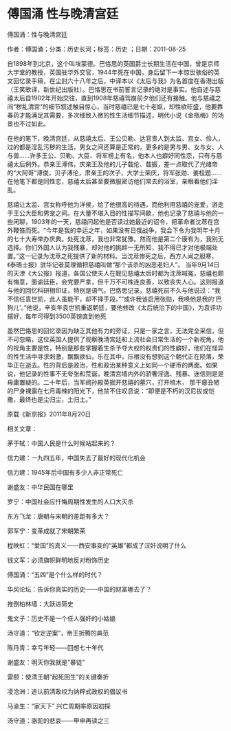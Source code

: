 # 傅国涌  性与晚清宫廷    
    
傅国涌：性与晚清宫廷    
作者：傅国涌；分类：历史长河；标签：历史 ；日期：2011-08-25    
自1898年到北京，这个叫埃蒙德。巴恪思的英国爵士长期生活在中国，曾是京师大学堂的教授，英国驻华外交官，1944年死在中国，身后留下一本惊世骇俗的英文回忆录手稿，在尘封六十八年之后，中译本以《太后与我》为名首度在香港出版（王笑歌译，新世纪出版社）。巴恪思在书前誓言记录的绝对是事实。他自述与慈禧太后自1902年开始交往，直到1908年慈禧驾崩前夕他们还有接触。他与慈禧之间“秽乱清宫”的细节叙述触目惊心，当时慈禧已是七十老妪，却性欲旺盛，他要靠春药才能满足其需要，多次细致入微的性生活细节描述，明代小说《金瓶梅》的场景也不过如此。    
在他的笔下，晚清宫廷，从慈禧太后、王公贝勒、达官贵人到太监、宫女、伶人，过的都是淫乱污秽的生活，男女之间还算是正常的，更多的是男与男、女与女、人与兽……许多王公、贝勒、大臣、将军榜上有名，他本人也癖好同性恋，只有与慈禧太后例外。恭亲王溥伟，庆亲王及他的儿子载伦、载振，差一点取代了光绪帝的“大阿哥”溥俊，贝子溥伦，肃亲王的次子，大学士荣庆，将军张勋、姜桂题……在他笔下都是同性恋，慈禧太后甚至要微服密访他们常去的浴室，亲眼看他们淫乱。    
慈禧让太监、宫女称呼他为洋侯，给了他很高的待遇，而他利用慈禧的宠爱，游走于王公大臣和男宠之间。在大量不堪入目的性描写间歇，他也记录了慈禧与他的一些闲聊，1903年的一天，慈禧问起他是否读过她最近的诏令，把革命者沈荩在宫外鞭笞而死。“今年是我的幸运之年，如果没有日俄战争，我会下令为我明年十月的七十大寿举办庆典。处死沈荩，我也非常犹豫。然而他是第二个康有为，我别无选择。你们外国人认为我残暴，却对他的挑衅一无所知，我不得已才对他极端处置。”这一记录为沈荩之死提供了新的材料。当沈荩惨死之后，西方人闻之胆寒，《泰晤士报》驻华记者莫理循把慈禧叫做“那个该杀的凶恶老妇人”。 当年9月14日的天津《大公报》报道，各国公使夫人在觐见慈禧太后时都为沈荩喊冤，慈禧也颇有悔意，面谕廷臣，会党要严拿，但千万不可株连良善，以致丧失人心。这则报道与他的回忆科研相印证，特别是语气。巴恪思记录，慈禧死前不久与他说过：“我不信任袁世凯，此人虽能干，却不择手段。”“或许我该启用张勋，我唤他是我的‘巴狗儿’。”他说，辛亥年袁世凯重返朝廷，要他修改《太后统治下的中国》，为袁评功摆好，每年可得到3500英镑直到他死    
虽然巴恪思的回忆录因为缺乏其他有力的旁证，只是一家之言，无法完全采信，但不可忽略，这位英国人提供了观察晚清宫廷和上流社会日常生活的一个新视角，他的视角主要是性，特别是那些掌握着生杀予夺大权的权贵们的性癖好，他们在怪异的性生活中寻求刺激，飘飘欲仙，乐在其中，压根没有想到这个朝代正在陨落，荣华正在逝去。性的背后是政治，性和政治某种意义上如同一个硬币的两面。如果说，他记录的性事不无夸张和荒诞，晚清宫墙内外的骄奢淫逸、残暴、迷信则是是毋庸置疑的。二十年后，当军阀孙殿英掘开慈禧的墓穴，打开棺木， 那干瘪丑陋的尸身裸露在七月毒辣的阳光下，他禁不住叹息说：“即便是不朽的汉尼拔或恺撒，最终也是尘归尘，土归土。”    
原载《新京报》2011年8月20日    
    
相关文章：    
茅于轼：中国人民是什么时候站起来的？    
信力建：一九四五年，中国失去了最好的现代化机会    
信力建：1945年后中国有多少人非正常死亡    
谢盛友：中华民国在哪里    
罗宁：中国社会应忏悔周期性发生的人口大灭杀    
东方飞龙：唐朝与宋朝的差距有多大？    
郭军宁：变革成就了宋朝繁荣    
程映虹：“爱国”的真义——西安事变的“英雄”都成了汉奸说明了什么    
钱文军：必须旗帜鲜明地反对粉饰历史    
傅国涌：“五四”是个什么样的时代？    
华风论坛：告诉你真实的历史——中国的财富哪去了？    
推倒柏林墙：大跃进简史    
鬼文子：历史不是一个任人强奸的小姑娘    
汤守道：“钦定逆案”，帝王折腾的典范    
陈丹青：幸亏年轻——回想七十年代    
谢盛友：明天你我就是“暴徒”    
雷颐：使清王朝“起死回生”的关键奏折    
凌沧洲：追认前清政权为纳粹式政权的倡议书    
马渝生：“家天下” 兴亡周期率原因初探    
汤守道：骆驼的悲哀——甲申再读之三